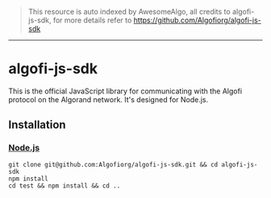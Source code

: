 > This resource is auto indexed by AwesomeAlgo, all credits to algofi-js-sdk, for more details refer to https://github.com/Algofiorg/algofi-js-sdk

---

# algofi-js-sdk

This is the official JavaScript library for communicating with the Algofi protocol on the Algorand network. It's designed for Node.js.

## Installation

### [Node.js](https://nodejs.org/en/download/)

```
git clone git@github.com:Algofiorg/algofi-js-sdk.git && cd algofi-js-sdk
npm install
cd test && npm install && cd ..
```
